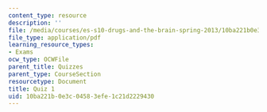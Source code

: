 ```yaml
---
content_type: resource
description: ''
file: /media/courses/es-s10-drugs-and-the-brain-spring-2013/10ba221b0e3c04583efe1c21d2229430_MITES_S10S13_quiz1.pdf
file_type: application/pdf
learning_resource_types:
- Exams
ocw_type: OCWFile
parent_title: Quizzes
parent_type: CourseSection
resourcetype: Document
title: Quiz 1
uid: 10ba221b-0e3c-0458-3efe-1c21d2229430
---
```

